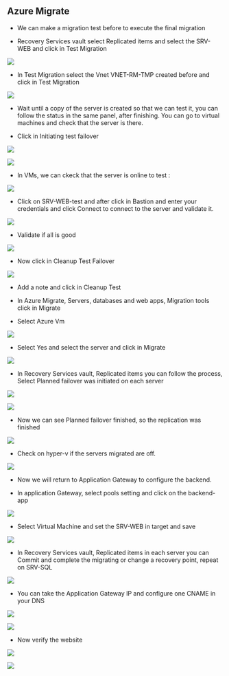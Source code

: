 ## Azure Migrate

* We can make a migration test before to execute the final migration

* Recovery Services vault select Replicated items and select the SRV-WEB and click in Test Migration

![](/Cloud/img-cloud/pro046.png)

* In Test Migration select the Vnet VNET-RM-TMP created before and click in Test Migration

![](/Cloud/img-cloud/pro047.png)

* Wait until a copy of the server is created so that we can test it, you can follow the status in the same panel, after finishing. You can go to virtual machines and check that the server is there.

* Click in Initiating test failover

![](/Cloud/img-cloud/pro048.png)


![](/Cloud/img-cloud/pro049.png)


* In VMs, we can ckeck that the server is online to test : 

![](/Cloud/img-cloud/pro050.png)

* Click on SRV-WEB-test and after click in Bastion and enter your credentials and click Connect to connect to the server and validate it.

![](/Cloud/img-cloud/pro051.png)

* Validate if all is good

![](/Cloud/img-cloud/pro052.png)

* Now click in Cleanup Test Failover

![](/Cloud/img-cloud/pro053.png)

* Add a note and click in Cleanup Test

* In Azure Migrate, Servers, databases and web apps, Migration tools click in Migrate

* Select Azure Vm

![](/Cloud/img-cloud/pro054.png)

* Select Yes and select the server and click in Migrate

![](/Cloud/img-cloud/pro055.png)

* In Recovery Services vault, Replicated items you can follow the process, Select Planned failover was initiated on each server

![](/Cloud/img-cloud/pro056.png)

![](/Cloud/img-cloud/pro057.png)

* Now we can see Planned failover finished, so the replication was finished

![](/Cloud/img-cloud/pro058.png)

* Check on hyper-v if the servers migrated are off.

![](/Cloud/img-cloud/pro060.png)

* Now we will return to Application Gateway to configure the backend.

* In application Gateway, select pools setting and click on the backend-app 

![](/Cloud/img-cloud/pro061.png)

* Select Virtual Machine and set the SRV-WEB in target and save

![](/Cloud/img-cloud/pro062.png)

* In Recovery Services vault, Replicated items in each server you can Commit and complete the migrating or change a recovery point, repeat on SRV-SQL

![](/Cloud/img-cloud/pro063.png)

* You can take the Application Gateway IP and configure one CNAME in your DNS

![](/Cloud/img-cloud/ip.png)

![](/Cloud/img-cloud/dns.png)

* Now verify the website

![](/Cloud/img-cloud/site01.png)

![](/Cloud/img-cloud/site02.png)